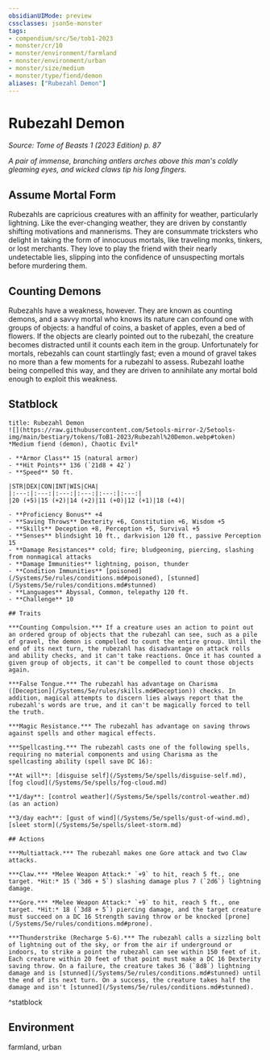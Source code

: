 ```yaml
---
obsidianUIMode: preview
cssclasses: json5e-monster
tags:
- compendium/src/5e/tob1-2023
- monster/cr/10
- monster/environment/farmland
- monster/environment/urban
- monster/size/medium
- monster/type/fiend/demon
aliases: ["Rubezahl Demon"]
---
```

# Rubezahl Demon
*Source: Tome of Beasts 1 (2023 Edition) p. 87*  

*A pair of immense, branching antlers arches above this man's coldly gleaming eyes, and wicked claws tip his long fingers.*

## Assume Mortal Form

Rubezahls are capricious creatures with an affinity for weather, particularly lightning. Like the ever-changing weather, they are driven by constantly shifting motivations and mannerisms. They are consummate tricksters who delight in taking the form of innocuous mortals, like traveling monks, tinkers, or lost merchants. They love to play the friend with their nearly undetectable lies, slipping into the confidence of unsuspecting mortals before murdering them.

## Counting Demons

Rubezahls have a weakness, however. They are known as counting demons, and a savvy mortal who knows its nature can confound one with groups of objects: a handful of coins, a basket of apples, even a bed of flowers. If the objects are clearly pointed out to the rubezahl, the creature becomes distracted until it counts each item in the group. Unfortunately for mortals, rebezahls can count startlingly fast; even a mound of gravel takes no more than a few moments for a rubezahl to assess. Rubezahl loathe being compelled this way, and they are driven to annihilate any mortal bold enough to exploit this weakness.

## Statblock

```ad-statblock
title: Rubezahl Demon
![](https://raw.githubusercontent.com/5etools-mirror-2/5etools-img/main/bestiary/tokens/ToB1-2023/Rubezahl%20Demon.webp#token)
*Medium fiend (demon), Chaotic Evil*

- **Armor Class** 15 (natural armor)
- **Hit Points** 136 (`21d8 + 42`)
- **Speed** 50 ft.

|STR|DEX|CON|INT|WIS|CHA|
|:---:|:---:|:---:|:---:|:---:|:---:|
|20 (+5)|15 (+2)|14 (+2)|11 (+0)|12 (+1)|18 (+4)|

- **Proficiency Bonus** +4
- **Saving Throws** Dexterity +6, Constitution +6, Wisdom +5
- **Skills** Deception +8, Perception +5, Survival +5
- **Senses** blindsight 10 ft., darkvision 120 ft., passive Perception 15
- **Damage Resistances** cold; fire; bludgeoning, piercing, slashing from nonmagical attacks
- **Damage Immunities** lightning, poison, thunder
- **Condition Immunities** [poisoned](/Systems/5e/rules/conditions.md#poisoned), [stunned](/Systems/5e/rules/conditions.md#stunned)
- **Languages** Abyssal, Common, telepathy 120 ft.
- **Challenge** 10

## Traits

***Counting Compulsion.*** If a creature uses an action to point out an ordered group of objects that the rubezahl can see, such as a pile of gravel, the demon is compelled to count the entire group. Until the end of its next turn, the rubezahl has disadvantage on attack rolls and ability checks, and it can't take reactions. Once it has counted a given group of objects, it can't be compelled to count those objects again.

***False Tongue.*** The rubezahl has advantage on Charisma ([Deception](/Systems/5e/rules/skills.md#Deception)) checks. In addition, magical attempts to discern lies always report that the rubezahl's words are true, and it can't be magically forced to tell the truth.

***Magic Resistance.*** The rubezahl has advantage on saving throws against spells and other magical effects.

***Spellcasting.*** The rubezahl casts one of the following spells, requiring no material components and using Charisma as the spellcasting ability (spell save DC 16):

**At will**: [disguise self](/Systems/5e/spells/disguise-self.md), [fog cloud](/Systems/5e/spells/fog-cloud.md)

**1/day**: [control weather](/Systems/5e/spells/control-weather.md) (as an action)

**3/day each**: [gust of wind](/Systems/5e/spells/gust-of-wind.md), [sleet storm](/Systems/5e/spells/sleet-storm.md)

## Actions

***Multiattack.*** The rubezahl makes one Gore attack and two Claw attacks.

***Claw.*** *Melee Weapon Attack:* `+9` to hit, reach 5 ft., one target. *Hit:* 15 (`3d6 + 5`) slashing damage plus 7 (`2d6`) lightning damage.

***Gore.*** *Melee Weapon Attack:* `+9` to hit, reach 5 ft., one target. *Hit:* 18 (`3d8 + 5`) piercing damage, and the target creature must succeed on a DC 16 Strength saving throw or be knocked [prone](/Systems/5e/rules/conditions.md#prone).

***Thunderstrike (Recharge 5-6).*** The rubezahl calls a sizzling bolt of lightning out of the sky, or from the air if underground or indoors, to strike a point the rubezahl can see within 150 feet of it. Each creature within 20 feet of that point must make a DC 16 Dexterity saving throw. On a failure, the creature takes 36 (`8d8`) lightning damage and is [stunned](/Systems/5e/rules/conditions.md#stunned) until the end of its next turn. On a success, the creature takes half the damage and isn't [stunned](/Systems/5e/rules/conditions.md#stunned).
```
^statblock

## Environment

farmland, urban